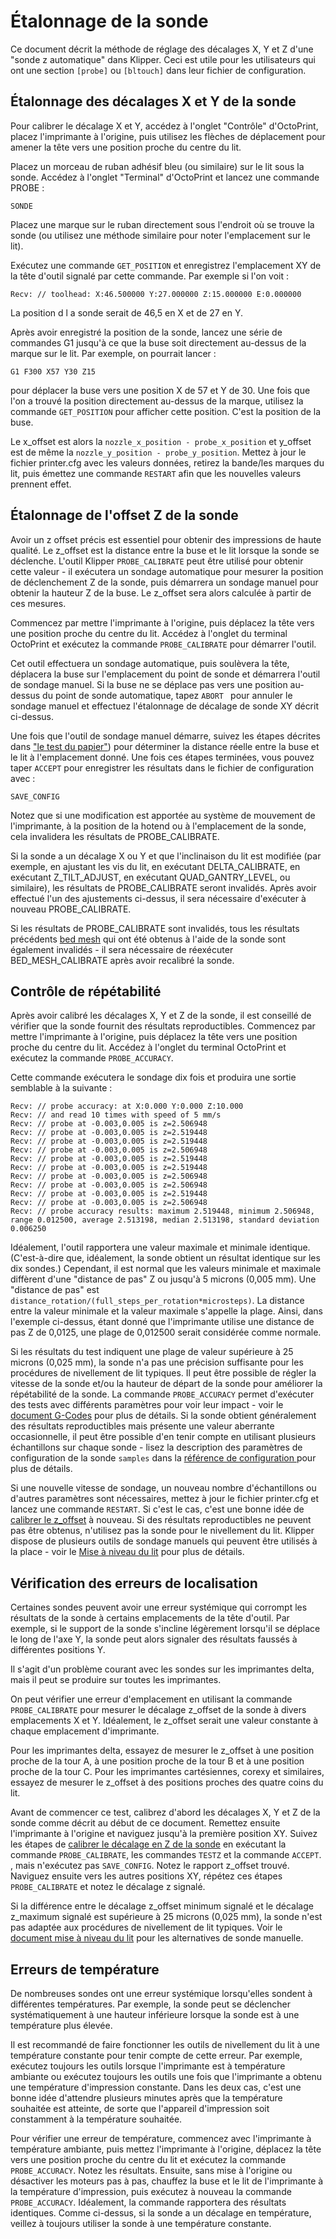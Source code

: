 # Étalonnage de la sonde

Ce document décrit la méthode de réglage des décalages X, Y et Z d'une "sonde z automatique" dans Klipper. Ceci est utile pour les utilisateurs qui ont une section `[probe]` ou `[bltouch]` dans leur fichier de configuration.

## Étalonnage des décalages X et Y de la sonde

Pour calibrer le décalage X et Y, accédez à l'onglet "Contrôle" d'OctoPrint, placez l'imprimante à l'origine, puis utilisez les flèches de déplacement pour amener la tête vers une position proche du centre du lit.

Placez un morceau de ruban adhésif bleu (ou similaire) sur le lit sous la sonde. Accédez à l'onglet "Terminal" d'OctoPrint et lancez une commande PROBE :

```
SONDE
```

Placez une marque sur le ruban directement sous l'endroit où se trouve la sonde (ou utilisez une méthode similaire pour noter l'emplacement sur le lit).

Exécutez une commande `GET_POSITION` et enregistrez l'emplacement XY de la tête d'outil signalé par cette commande. Par exemple si l'on voit :

```
Recv: // toolhead: X:46.500000 Y:27.000000 Z:15.000000 E:0.000000
```

La position d l a sonde serait de 46,5 en X et de 27 en Y.

Après avoir enregistré la position de la sonde, lancez une série de commandes G1 jusqu'à ce que la buse soit directement au-dessus de la marque sur le lit. Par exemple, on pourrait lancer :

```
G1 F300 X57 Y30 Z15
```

pour déplacer la buse vers une position X de 57 et Y de 30. Une fois que l'on a trouvé la position directement au-dessus de la marque, utilisez la commande `GET_POSITION` pour afficher cette position. C'est la position de la buse.

Le x_offset est alors la `nozzle_x_position - probe_x_position` et y_offset est de même la `nozzle_y_position - probe_y_position`. Mettez à jour le fichier printer.cfg avec les valeurs données, retirez la bande/les marques du lit, puis émettez une commande `RESTART` afin que les nouvelles valeurs prennent effet.

## Étalonnage de l'offset Z de la sonde

Avoir un z offset précis est essentiel pour obtenir des impressions de haute qualité. Le z_offset est la distance entre la buse et le lit lorsque la sonde se déclenche. L'outil Klipper `PROBE_CALIBRATE` peut être utilisé pour obtenir cette valeur - il exécutera un sondage automatique pour mesurer la position de déclenchement Z de la sonde, puis démarrera un sondage manuel pour obtenir la hauteur Z de la buse. Le z_offset sera alors calculée à partir de ces mesures.

Commencez par mettre l'imprimante à l'origine, puis déplacez la tête vers une position proche du centre du lit. Accédez à l'onglet du terminal OctoPrint et exécutez la commande `PROBE_CALIBRATE` pour démarrer l'outil.

Cet outil effectuera un sondage automatique, puis soulèvera la tête, déplacera la buse sur l'emplacement du point de sonde et démarrera l'outil de sondage manuel. Si la buse ne se déplace pas vers une position au-dessus du point de sonde automatique, tapez `ABORT ` pour annuler le sondage manuel et effectuez l'étalonnage de décalage de sonde XY décrit ci-dessus.

Une fois que l'outil de sondage manuel démarre, suivez les étapes décrites dans ["le test du papier"](Bed_Level.md#the-paper-test)) pour déterminer la distance réelle entre la buse et le lit à l'emplacement donné. Une fois ces étapes terminées, vous pouvez taper `ACCEPT` pour enregistrer les résultats dans le fichier de configuration avec :

```
SAVE_CONFIG
```

Notez que si une modification est apportée au système de mouvement de l'imprimante, à la position de la hotend ou à l'emplacement de la sonde, cela invalidera les résultats de PROBE_CALIBRATE.

Si la sonde a un décalage X ou Y et que l'inclinaison du lit est modifiée (par exemple, en ajustant les vis du lit, en exécutant DELTA_CALIBRATE, en exécutant Z_TILT_ADJUST, en exécutant QUAD_GANTRY_LEVEL, ou similaire), les résultats de PROBE_CALIBRATE seront invalidés. Après avoir effectué l'un des ajustements ci-dessus, il sera nécessaire d'exécuter à nouveau PROBE_CALIBRATE.

Si les résultats de PROBE_CALIBRATE sont invalidés, tous les résultats précédents [bed mesh](Bed_Mesh.md) qui ont été obtenus à l'aide de la sonde sont également invalidés - il sera nécessaire de réexécuter BED_MESH_CALIBRATE après avoir recalibré la sonde.

## Contrôle de répétabilité

Après avoir calibré les décalages X, Y et Z de la sonde, il est conseillé de vérifier que la sonde fournit des résultats reproductibles. Commencez par mettre l'imprimante à l'origine, puis déplacez la tête vers une position proche du centre du lit. Accédez à l'onglet du terminal OctoPrint et exécutez la commande `PROBE_ACCURACY`.

Cette commande exécutera le sondage dix fois et produira une sortie semblable à la suivante :

```
Recv: // probe accuracy: at X:0.000 Y:0.000 Z:10.000
Recv: // and read 10 times with speed of 5 mm/s
Recv: // probe at -0.003,0.005 is z=2.506948
Recv: // probe at -0.003,0.005 is z=2.519448
Recv: // probe at -0.003,0.005 is z=2.519448
Recv: // probe at -0.003,0.005 is z=2.506948
Recv: // probe at -0.003,0.005 is z=2.519448
Recv: // probe at -0.003,0.005 is z=2.519448
Recv: // probe at -0.003,0.005 is z=2.506948
Recv: // probe at -0.003,0.005 is z=2.506948
Recv: // probe at -0.003,0.005 is z=2.519448
Recv: // probe at -0.003,0.005 is z=2.506948
Recv: // probe accuracy results: maximum 2.519448, minimum 2.506948, range 0.012500, average 2.513198, median 2.513198, standard deviation 0.006250
```

Idéalement, l'outil rapportera une valeur maximale et minimale identique. (C'est-à-dire que, idéalement, la sonde obtient un résultat identique sur les dix sondes.) Cependant, il est normal que les valeurs minimale et maximale diffèrent d'une "distance de pas" Z ou jusqu'à 5 microns (0,005 mm). Une "distance de pas" est `distance_rotation/(full_steps_per_rotation*microsteps)`. La distance entre la valeur minimale et la valeur maximale s'appelle la plage. Ainsi, dans l'exemple ci-dessus, étant donné que l'imprimante utilise une distance de pas Z de 0,0125, une plage de 0,012500 serait considérée comme normale.

Si les résultats du test indiquent une plage de valeur supérieure à 25 microns (0,025 mm), la sonde n'a pas une précision suffisante pour les procédures de nivellement de lit typiques. Il peut être possible de régler la vitesse de la sonde et/ou la hauteur de départ de la sonde pour améliorer la répétabilité de la sonde. La commande `PROBE_ACCURACY` permet d'exécuter des tests avec différents paramètres pour voir leur impact - voir le [document G-Codes](G-Codes.md#probe_accuracy) pour plus de détails. Si la sonde obtient généralement des résultats reproductibles mais présente une valeur aberrante occasionnelle, il peut être possible d'en tenir compte en utilisant plusieurs échantillons sur chaque sonde - lisez la description des paramètres de configuration de la sonde `samples` dans la [référence de configuration ](Config_Reference.md#probe) pour plus de détails.

Si une nouvelle vitesse de sondage, un nouveau nombre d'échantillons ou d'autres paramètres sont nécessaires, mettez à jour le fichier printer.cfg et lancez une commande `RESTART`. Si c'est le cas, c'est une bonne idée de [calibrer le z_offset](#calibrating-probe-z-offset) à nouveau. Si des résultats reproductibles ne peuvent pas être obtenus, n'utilisez pas la sonde pour le nivellement du lit. Klipper dispose de plusieurs outils de sondage manuels qui peuvent être utilisés à la place - voir le [Mise à niveau du lit](Bed_Level.md) pour plus de détails.

## Vérification des erreurs de localisation

Certaines sondes peuvent avoir une erreur systémique qui corrompt les résultats de la sonde à certains emplacements de la tête d'outil. Par exemple, si le support de la sonde s'incline légèrement lorsqu'il se déplace le long de l'axe Y, la sonde peut alors signaler des résultats faussés à différentes positions Y.

Il s'agit d'un problème courant avec les sondes sur les imprimantes delta, mais il peut se produire sur toutes les imprimantes.

On peut vérifier une erreur d'emplacement en utilisant la commande `PROBE_CALIBRATE` pour mesurer le décalage z_offset de la sonde à divers emplacements X et Y. Idéalement, le z_offset serait une valeur constante à chaque emplacement d'imprimante.

Pour les imprimantes delta, essayez de mesurer le z_offset à une position proche de la tour A, à une position proche de la tour B et à une position proche de la tour C. Pour les imprimantes cartésiennes, corexy et similaires, essayez de mesurer le z_offset à des positions proches des quatre coins du lit.

Avant de commencer ce test, calibrez d'abord les décalages X, Y et Z de la sonde comme décrit au début de ce document. Remettez ensuite l'imprimante à l'origine et naviguez jusqu'à la première position XY. Suivez les étapes de [calibrer le décalage en Z de la sonde](#calibrating-probe-z-offset) en exécutant la commande `PROBE_CALIBRATE`, les commandes `TESTZ` et la commande `ACCEPT`. , mais n'exécutez pas `SAVE_CONFIG`. Notez le rapport z_offset trouvé. Naviguez ensuite vers les autres positions XY, répétez ces étapes `PROBE_CALIBRATE` et notez le décalage z signalé.

Si la différence entre le décalage z_offset minimum signalé et le décalage z_maximum signalé est supérieure à 25 microns (0,025 mm), la sonde n'est pas adaptée aux procédures de nivellement de lit typiques. Voir le [document mise à niveau du lit](Bed_Level.md) pour les alternatives de sonde manuelle.

## Erreurs de température

De nombreuses sondes ont une erreur systémique lorsqu'elles sondent à différentes températures. Par exemple, la sonde peut se déclencher systématiquement à une hauteur inférieure lorsque la sonde est à une température plus élevée.

Il est recommandé de faire fonctionner les outils de nivellement du lit à une température constante pour tenir compte de cette erreur. Par exemple, exécutez toujours les outils lorsque l'imprimante est à température ambiante ou exécutez toujours les outils une fois que l'imprimante a obtenu une température d'impression constante. Dans les deux cas, c'est une bonne idée d'attendre plusieurs minutes après que la température souhaitée est atteinte, de sorte que l'appareil d'impression soit constamment à la température souhaitée.

Pour vérifier une erreur de température, commencez avec l'imprimante à température ambiante, puis mettez l'imprimante à l'origine, déplacez la tête vers une position proche du centre du lit et exécutez la commande `PROBE_ACCURACY`. Notez les résultats. Ensuite, sans mise à l'origine ou désactiver les moteurs pas à pas, chauffez la buse et le lit de l'imprimante à la température d'impression, puis exécutez à nouveau la commande `PROBE_ACCURACY`. Idéalement, la commande rapportera des résultats identiques. Comme ci-dessus, si la sonde a un décalage en température, veillez à toujours utiliser la sonde à une température constante.
